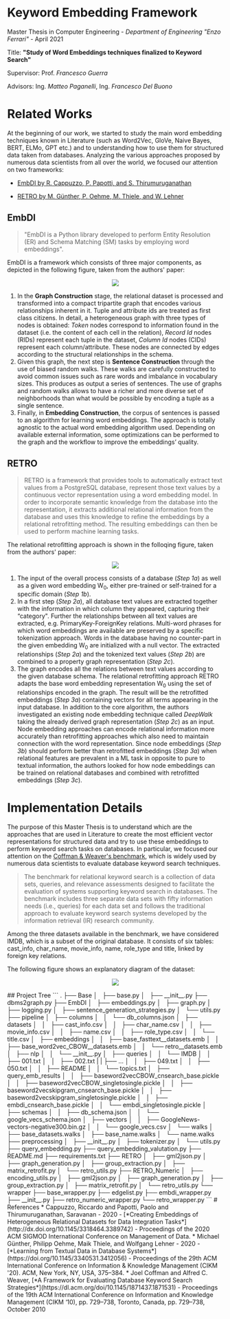 # Keyword Embedding Framework

Master Thesis in Computer Engineering - *Department of Engineering "Enzo Ferrari"* - April 2021

Title: **"Study of Word Embeddings techniques finalized to Keyword Search"**

Supervisor: Prof. *Francesco Guerra*

Advisors: Ing. *Matteo Paganelli*, Ing. *Francesco Del Buono*

# Related Works

At the beginning of our work, we started to study the main word embedding techniques known in Literature (such as Word2Vec, GloVe, Naive Bayes, BERT, ELMo, GPT etc.) and to understanding how to use them for structured data taken from databases.
Analyzing the various approaches proposed by numerous data scientists from all over the world, we focused our attention on two frameworks:
* [EmbDI by R. Cappuzzo, P. Papotti, and S. Thirumuruganathan](https://gitlab.eurecom.fr/cappuzzo/embdi)

* [RETRO by M. Günther, P. Oehme, M. Thiele, and W. Lehner](https://github.com/guenthermi/postgres-retrofit)

## EmbDI
>"EmbDI is a Python library developed to perform Entity Resolution (ER) and Schema Matching (SM) tasks by employing word embeddings".

EmbDI is a framework which consists of three major components, as depicted in the following figure, taken from the authors' paper:
<p align="center">
  <img src="https://github.com/Mirk95/KeywordEmbedding/blob/master/images/EmbDI.png">
</p>

1. In the **Graph Construction** stage, the relational dataset is processed and transformed into a compact tripartite graph that encodes various relationships inherent in it. Tuple and attribute ids are treated as first class citizens. In detail, a heterogeneous graph with three types of nodes is obtained: *Token* nodes correspond to information found in the dataset (i.e. the content of each cell in the relation), *Record Id* nodes (RIDs) represent each tuple in the dataset, *Column Id* nodes (CIDs) represent each column/attribute. These nodes are connected by edges according to the structural relationships in the schema.
2. Given this graph, the next step is **Sentence Construction** through the use of biased random walks. These walks are carefully constructed to avoid common issues such as rare words and imbalance in vocabulary sizes. This produces as output a series of sentences. The use of graphs and random walks allows to have a richer and more diverse set of neighborhoods than what would be possible by encoding a tuple as a single sentence.
3. Finally, in **Embedding Construction**, the corpus of sentences is passed to an algorithm for learning word embeddings. The approach is totally agnostic to the actual word embedding algorithm used. Depending on available external information, some optimizations can be performed to the graph and the workflow to improve the embeddings’ quality.

## RETRO
>RETRO is a framework that provides tools to automatically extract text values from a PostgreSQL database, represent those text values by a continuous vector representation using a word embedding model. In order to incorporate semantic knowledge from the database into the representation, it extracts additional relational information from the database and uses this knowledge to refine the embeddings by a relational retrofitting method. The resulting embeddings can then be used to perform machine learning tasks.

The relational retrofitting approach is shown in the folloqing figure, taken from the authors' paper:
<p align="center">
  <img src="https://github.com/Mirk95/KeywordEmbedding/blob/master/images/RETRO.png">
</p>

1. The input of the overall process consists of a database (*Step 1a*) as well as a given word embedding W<sub>0</sub>, either pre-trained or self-trained for a specific domain (*Step 1b*).
2. In a first step (*Step 2a*), all database text values are extracted together with the information in which column they appeared, capturing their “category". Further the relationships between all text values are extracted, e.g. PrimaryKey-ForeignKey relations. Multi-word phrases for which word embeddings are available are preserved by a specific tokenization approach. Words in the database having no counter-part in the given embedding W<sub>0</sub> are initialized with a null vector. The extracted relationships (*Step 2a*) and the tokenized text values (*Step 2b*) are combined to a property graph representation (*Step 2c*).
3. The graph encodes all the relations between text values according to the given database schema. The relational retrofitting approach RETRO adapts the base word embedding representation W<sub>0</sub> using the set of relationships encoded in the graph. The result will be the retrofitted embeddings (*Step 3a*) containing vectors for all terms appearing in the input database. In addition to the core algorithm, the authors investigated an existing node embedding technique called *DeepWalk* taking the already derived graph representation (*Step 2c*) as an input. Node embedding approaches can encode relational information more accurately than retrofitting approaches which also need to maintain connection with the word representation. Since node embeddings (*Step 3b*) should perform better than retrofitted embeddings (*Step 3a*) when relational features are prevalent in a ML task in opposite to pure to textual information, the authors looked for how node embeddings can be trained on relational databases and combined with retrofitted embeddings (*Step 3c*).

# Implementation Details
The purpose of this Master Thesis is to understand which are the approaches that are used in Literature to create the most efficient vector representations for structured data and try to use these embeddings to perform keyword search tasks on databases. 
In particular, we focused our attention on the [Coffman & Weaver's benchmark](https://dataverse.lib.virginia.edu/dataset.xhtml?persistentId=doi:10.18130/V3/KEVCF8), which is widely used by numerous data scientists to evaluate database keyword search techniques.

> The benchmark for relational keyword search is a collection of data sets, queries, and relevance assessments designed to facilitate the evaluation of systems supporting keyword search in databases. The benchmark includes three separate data sets with fifty information needs (i.e., queries) for each data set and follows the traditional approach to evaluate keyword search systems developed by the information retrieval (IR) research community.

Among the three datasets available in the benchmark, we have considered IMDB, which is a subset of the original database. It consists of six tables: cast_info, char_name, movie_info, name, role_type and title, linked by foreign key relations. 

The following figure shows an explanatory diagram of the dataset:
<p align="center">
  <img src="https://github.com/Mirk95/KeywordEmbedding/blob/master/images/DB_Schema.png">
</p>
## Project Tree
```
.
├── Base
│   ├── base.py
│   ├── __init__.py
├── dbms2graph.py
├── EmbDI
│   ├── embeddings.py
│   ├── graph.py
│   ├── logging.py
│   ├── sentence_generation_strategies.py
│   └── utils.py
├── pipeline
│   ├── columns
│   │   └── db_columns.json
│   ├── datasets
│   │   ├── cast_info.csv
│   │   ├── char_name.csv
│   │   ├── movie_info.csv
│   │   ├── name.csv
│   │   ├── role_type.csv
│   │   └── title.csv
│   ├── embeddings
│   │   ├── base_fasttext__datasets.emb
│   │   ├── base_word2vec_CBOW__datasets.emb
│   │   └── retro__datasets.emb
│   ├── nlp
│   │   └── __init__.py
│   ├── queries
│   │   └── IMDB
│   │       ├── 001.txt
│   │       ├── 002.txt
|   |       ├── ...
│   │       ├── 049.txt
│   │       ├── 050.txt
│   │       ├── README
│   │       └── topics.txt
│   ├── query_emb_results
│   │   ├── baseword2vecCBOW_cnsearch_base.pickle
│   │   ├── baseword2vecCBOW_singletosingle.pickle
│   │   ├── baseword2vecskipgram_cnsearch_base.pickle
│   │   ├── baseword2vecskipgram_singletosingle.pickle
│   │   ├── embdi_cnsearch_base.pickle
│   │   └── embdi_singletosingle.pickle
│   ├── schemas
│   │   ├── db_schema.json
│   │   └── google_vecs_schema.json
│   ├── vectors
│   │   ├── GoogleNews-vectors-negative300.bin.gz
│   │   └── google_vecs.csv
│   └── walks
│       ├── base_datasets.walks
│       ├── base_name.walks
│       └── name.walks
├── preprocessing
│   ├── __init__.py
│   ├── tokenizer.py
│   └── utils.py
├── query_embedding.py
├── query_embedding_valutation.py
├── README.md
├── requirements.txt
├── RETRO
│   ├── gml2json.py
│   ├── graph_generation.py
│   ├── group_extraction.py
│   ├── matrix_retrofit.py
│   └── retro_utils.py
├── RETRO_Numeric
│   ├── encoding_utils.py
│   ├── gml2json.py
│   ├── graph_generation.py
│   ├── group_extraction.py
│   ├── matrix_retrofit.py
│   └── retro_utils.py
└── wrapper
    ├── base_wrapper.py
    ├── edgelist.py
    ├── embdi_wrapper.py
    ├── __init__.py
    ├── retro_numeric_wrapper.py
    └── retro_wrapper.py
```
# References
* Cappuzzo, Riccardo and Papotti, Paolo and Thirumuruganathan, Saravanan - 2020 - [*Creating Embeddings of Heterogeneous Relational Datasets for Data Integration Tasks*](http://dx.doi.org/10.1145/3318464.3389742) - Proceedings of the 2020 ACM SIGMOD International Conference on Management of Data.
* Michael Günther, Philipp Oehme, Maik Thiele, and Wolfgang Lehner - 2020 - [*Learning from Textual Data in Database Systems*](https://doi.org/10.1145/3340531.3412056) - Proceedings of the 29th ACM International Conference on Information & Knowledge Management (CIKM '20). ACM, New York, NY, USA, 375–384.
* Joel Coffman and Alfred C. Weaver, [*A Framework for Evaluating Database Keyword Search Strategies*](https://dl.acm.org/doi/10.1145/1871437.1871531) - Proceedings of the 19th ACM International Conference on Information and Knowledge Management (CIKM ‘10), pp. 729–738, Toronto, Canada, pp. 729–738, October 2010